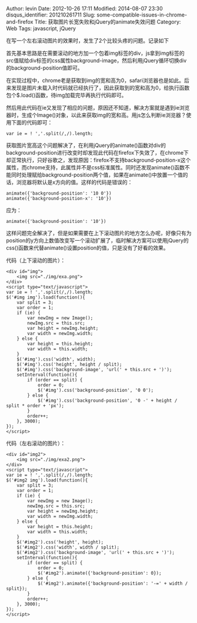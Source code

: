 Author: levin
Date: 2012-10-26 17:11
Modified: 2014-08-07 23:30
disqus_identifier: 201210261711
Slug: some-compatible-issues-in-chrome-and-firefox
Title: 获取图片长宽失败和jQuery的animate失效问题
Category: Web
Tags: javascript, jQuery

在写一个左右滚动图片的效果时，发生了2个比较头疼的问题。记录如下

首先基本思路是在需要滚动的地方加一个包着img标签的div，js拿到img标签的src值赋给div标签的css属性background-image，然后利用jQuery循环切换div的background-position值即可。<!-- more -->

在实现过程中，chrome老是获取到img的宽和高为0，safari浏览器也是如此。后来发现是图片未载入时代码就已经执行了，因此获取到的宽和高为0，给执行函数包个$.load()函数，待img加载完毕再执行代码即可。

然后用此代码在ie又发现了相应的问题，原因还不知道，解决方案就是遇到ie浏览器时，生成个Image()对象，以此来获取img的宽和高。用js怎么判断ie浏览器？使用下面的代码即可：

    var ie = ! ','.split(/,/).length;

获取图片宽高这个问题解决了，在利用jQuery的animate()函数对div的background-position进行改变时却发现此代码在firefox下失效了，在chrome下却正常执行，只好谷歌之，发现原因：firefox不支持background-position-x这个属性，而chrome支持，此属性并不是css标准属性。同时还发现animate()函数不能同时处理赋给background-position两个值，如果在animate()中放置一个值的话，浏览器将默认是x方向的值。这样的代码是错误的：

    animate({'background-position': '10 0'})
    animate({'background-position-x': '10'})

应为：

    animate({'background-position': '10'})

这样问题完全解决了，但是如果需要在上下滚动图片的地方怎么办呢，好像只有为position的y方向上数值改变写一个滚动扩展了，临时解决方案可以使用jQuery的css()函数来代替animate()设置position的值，只是没有了好看的效果。

代码（上下滚动的图片）：

    <div id="img">
        <img src="./img/exa.png">
    </div>
    <script type="text/javascript">
    var ie = ! ','.split(/,/).length;
    $('#img img').load(function(){
        var split = 3;
        var order = 1;
        if (ie) {
            var newImg = new Image();
            newImg.src = this.src;
            var height = newImg.height;
            var width = newImg.width;
        } else {
            var height = this.height;
            var width = this.width;
        }
        $('#img').css('width', width);
        $('#img').css('height', height / split);
        $('#img').css('background-image', 'url(' + this.src + ')');
        setInterval(function(){
            if (order == split) {
                order = 0;
                $('#img').css('background-position', '0 0');
            } else {
                $('#img').css('background-position', '0 -' + height / split * order + 'px');
            }
            order++;
        }, 3000);
    });
    </script>

代码（左右滚动的图片）：

    <div id="img2">
        <img src="./img/exa2.png">
    </div>
    <script type="text/javascript">
    var ie = ! ','.split(/,/).length;
    $('#img2 img').load(function(){
        var split = 3;
        var order = 1;
        if (ie) {
            var newImg = new Image();
            newImg.src = this.src;
            var height = newImg.height;
            var width = newImg.width;
        } else {
            var height = this.height;
            var width = this.width;
        }
        $('#img2').css('height', height);
        $('#img2').css('width', width / split);
        $('#img2').css('background-image', 'url(' + this.src + ')');
        setInterval(function(){
            if (order == split) {
                order = 0;
                $('#img2').animate({'background-position': 0});
            } else {
                $('#img2').animate({'background-position': '-=' + width / split});
            }
            order++;
        }, 3000);
    });
    </script>

